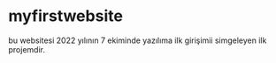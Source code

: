 # myfirstwebsite
bu websitesi 2022 yılının 7 ekiminde yazılıma ilk girişimii simgeleyen ilk projemdir.
